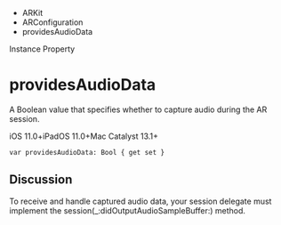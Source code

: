 

- ARKit
- ARConfiguration
-  providesAudioData 

Instance Property

# providesAudioData

A Boolean value that specifies whether to capture audio during the AR session.

iOS 11.0+iPadOS 11.0+Mac Catalyst 13.1+

``` source
var providesAudioData: Bool { get set }
```

## Discussion

To receive and handle captured audio data, your session delegate must implement the session(_:didOutputAudioSampleBuffer:) method.


